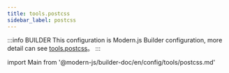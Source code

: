 ```yaml
---
title: tools.postcss
sidebar_label: postcss
---
```


:::info BUILDER
This configuration is Modern.js Builder configuration, more detail can see [tools.postcss](https://modernjs.dev/builder/zh/api/config-tools.html#tools-postcss)。
:::

import Main from '@modern-js/builder-doc/en/config/tools/postcss.md'

<Main />
